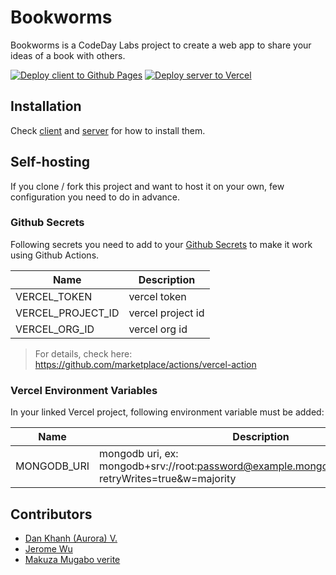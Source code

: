 Bookworms
=========

Bookworms is a CodeDay Labs project to create a web app to share your ideas of a book with others.

[![Deploy client to Github Pages](https://github.com/codeday-labs/bookworms/actions/workflows/client.yml/badge.svg?branch=main)](https://github.com/codeday-labs/bookworms/actions/workflows/client.yml)
[![Deploy server to Vercel](https://github.com/codeday-labs/bookworms/actions/workflows/server.yml/badge.svg?branch=main)](https://github.com/codeday-labs/bookworms/actions/workflows/server.yml)

## Installation

Check [client](./client) and [server](./server) for how to install them.

## Self-hosting

If you clone / fork this project and want to host it on your own, few configuration you need to do in advance.

### Github Secrets

Following secrets you need to add to your [Github Secrets](https://docs.github.com/en/actions/reference/encrypted-secrets) to make it work using Github Actions.

| Name | Description |
| ---- | ----------- |
| VERCEL_TOKEN | vercel token |
| VERCEL_PROJECT_ID | vercel project id |
| VERCEL_ORG_ID | vercel org id |

> For details, check here: https://github.com/marketplace/actions/vercel-action

### Vercel Environment Variables

In your linked Vercel project, following environment variable must be added:

| Name | Description |
| ---- | ----------- |
| MONGODB_URI | mongodb uri, ex: mongodb+srv://root:password@example.mongodb.net/bookworms?retryWrites=true&w=majority |

## Contributors

- [Dan Khanh (Aurora) V.](https://www.linkedin.com/in/aurora-vo/)
- [Jerome Wu](https://www.linkedin.com/in/wenchiehwu/)
- [Makuza Mugabo verite](https://www.linkedin.com/in/makuza-mugabo-verite-99369a184/)
